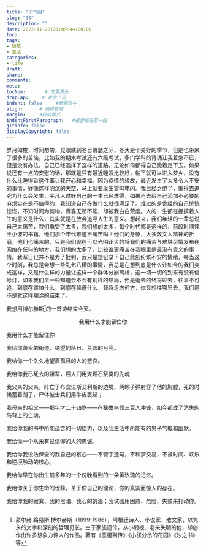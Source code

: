 ```yaml
---
title: "天气阴"
slug: "33"
description: ""
date: 2022-11-28T21:09:44+08:00
toc: 
tags: 
- 随笔
- 生活
categories:
- life
draft: 
share:
comments:
meta: 
tocNum:       # 文章表头
dropCap:     # 首字下沉
indent: false     #标题居中
align:      # 段排首缩
margin:     #段间距式
indentFirstParagraph:   #是否缩进第一段
gitinfo: false
displayCopyright: false
---
```


岁月如梭，时间匆匆，晃眼就到冬日萧瑟之际，冬天是个美好的季节，但是也带来了很多的苦恼，比如我的期末考试还有六级考试，多门学科的背诵让我着急不已，但是没有办法，自己已经选择了这样的道路，无论如何都得自己跪着走下去。如果说还有一点的安慰的话，那就是只有最近睡眠比较好，躺下就可以进入梦乡，没有什么比睡得香这件事让我开心和幸福。因为疫情的缘故，最近发生了太多令人不安的事情，好像这样阴沉的天空，马上就要发生雷鸣电闪。我已经乏倦了，懒得去追究为什么会发生，平凡人过好自己的一生已经难得，如果再去给自己添加不必要的麻烦实在是不值得的，我知道自己在做什么就很满足了。难过的是曾经的自己恍恍惚惚，不知时间为何物，青春无所不能，却被我白白荒度。人的一生都在捉摸着人生的意义是什么，其实就是在放弃追寻人生的意义。想起来，我们年轻的一辈总说自己太痛苦，我们承受了太多，我们想的太多，每个时代都是这样的，前段时间读王小波的书籍，他们那个年代难道不痛苦吗？他们的身躯，大多数文人精神的折磨，他们也痛苦的，只是我们现在可以光明正大的将我们的痛苦与难堪尽情发布在网络在任何的地方，我们想的太多了，比较谁更痛苦在我眼里是最没有意义的事情。我写日记并不是为了批判，我只是想记录下自己此刻纷繁不安的情绪，每当这个时刻，我总是会想一些乱七八糟的事情，我总是在想到底是什么让如今的我们变成这样，又是什么样的力量让这样一个群体分崩离析，这一切一切的到来有没有信号灯，如果我们早一些知道会不会有别样的结局，但是逝去的终将过去，往事不可追。到底在害怕什么，到底在躲避什么，我将走向何方，你又想往哪里去，我们是不是就这样糊涂的结束了。

我想用博尔赫斯[^1]的一首诗结束今天。

<div align="center">我用什么才能留住你</div>

我用什么才能留住你

我给你萧索的街道、绝望的落日、荒郊的月亮。

我给你一个久久地望着孤月的人的悲哀。

我给你我已死去的祖辈，后人们用大理石祭奠的先魂

我父亲的父亲，阵亡于布宜诺斯艾利斯的边境，两颗子弹射穿了他的胸膛，死的时候蓄着胡子，尸体被士兵们用牛皮裹起；

我母亲的祖父——那年才二十四岁——在秘鲁率领三百人冲锋，如今都成了消失的马背上的亡魂。

我给你我的书中所能蕴含的一切悟力，以及我生活中所能有的男子气概和幽默。

我给你一个从未有过信仰的人的忠诚。

我给你我设法保全的我自己的核心——不营字造句，不和梦交易，不被时间、欢乐和逆境触动的核心。

我给你早在你出生前多年的一个傍晚看到的一朵黄玫瑰的记忆。

我给你关于你生命的诠释，关于你自己的理论，你的真实而惊人的存在。

我给你我的寂寞、我的黑暗、我心的饥渴；我试图用困惑、危险、失败来打动你。


[^1]:豪尔赫·路易斯·博尔赫斯（1899-1986），阿根廷诗人、小说家、散文家，以隽永的文字和深刻的哲理见长。由于家族遗传，从小弱视、老来失明的他，却创作出许多想象力惊人的作品。著有《恶棍列传》《小径分岔的花园》《沙之书》等